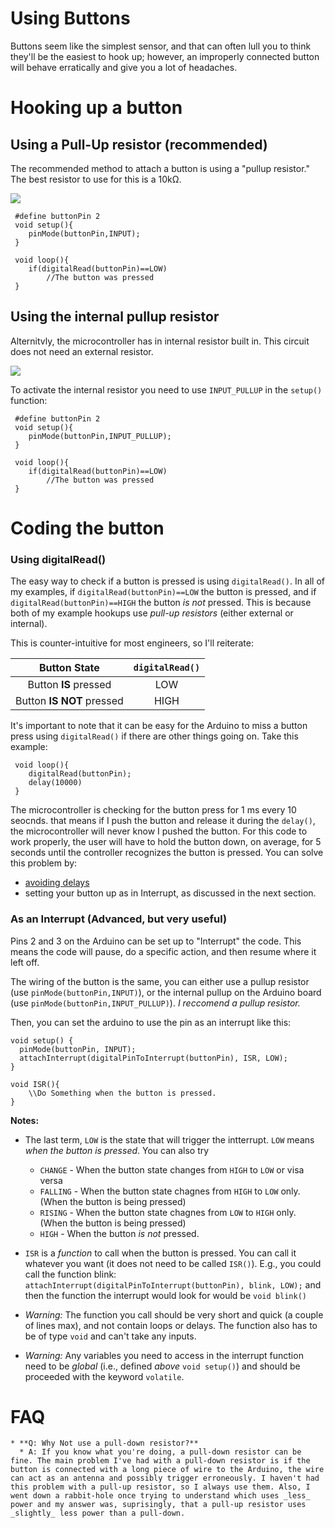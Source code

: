 Using Buttons
=============

Buttons seem like the simplest sensor, and that can often lull you to think they'll be the easiest to hook up; however, an improperly connected button will behave erratically and give you a lot of headaches. 

Hooking up a button
===================
Using a Pull-Up resistor (recommended)
--------------------------------------
The recommended method to attach a button is using a "pullup resistor." The best resistor to use for this is a 10kΩ.

![](https://raw.githubusercontent.com/mrsoltys/GEEN1400/master/Buttons/ButtonInputPullupResistor_bb.png)
	
	 #define buttonPin 2
     void setup(){
     	pinMode(buttonPin,INPUT);
     }

     void loop(){
     	if(digitalRead(buttonPin)==LOW)
     		//The button was pressed
     }

Using the internal pullup resistor
----------------------------------
Alternitvly, the microcontroller has in internal resistor built in. This circuit does not need an external resistor.

![](https://raw.githubusercontent.com/mrsoltys/GEEN1400/master/Buttons/ButtonInternalPullup_bb.png)

To activate the internal resistor you need to use `INPUT_PULLUP` in the `setup()` function:

	 #define buttonPin 2
     void setup(){
     	pinMode(buttonPin,INPUT_PULLUP);
     }

     void loop(){
     	if(digitalRead(buttonPin)==LOW)
     		//The button was pressed
     }


Coding the button
=================
### Using digitalRead()

The easy way to check if a button is pressed is using `digitalRead()`. In all of my examples, if `digitalRead(buttonPin)==LOW` the button is pressed, and if `digitalRead(buttonPin)==HIGH` the button _is not_ pressed.  This is because both of my example hookups use _pull-up resistors_ (either external or internal).

This is counter-intuitive for most engineers, so I'll reiterate:

| Button State | `digitalRead()` | 
| :-----------:|:---------------:|
| Button **IS** pressed | LOW  |
| Button **IS NOT** pressed | HIGH | 

It's important to note that it can be easy for the Arduino to miss a button press using `digitalRead()` if there are other things going on. Take this example:
     
     void loop(){
     	digitalRead(buttonPin);
     	delay(10000)
     }

The microcontroller is checking for the button press for 1 ms every 10 seocnds. that means if I push the button and release it during the `delay()`, the microcontroller will never know I pushed the button. For this code to work properly, the user will have to hold the button down, on average, for 5 seconds until the controller recognizes the button is pressed. You can solve this problem by: 

 * [avoiding delays](https://github.com/mrsoltys/GEEN1400/tree/master/Avoiding%20Delays) 
 * setting your button up as in Interrupt, as discussed in the next section.

### As an Interrupt (Advanced, but very useful)

Pins 2 and 3 on the Arduino can be set up to "Interrupt" the code. This means the code will pause, do a specific action, and then resume where it left off.

The wiring of the button is the same, you can either use a pullup resistor (use `pinMode(buttonPin,INPUT)`), or the internal pullup on the Arduino board (use `pinMode(buttonPin,INPUT_PULLUP)`). _I reccomend a pullup resistor._

Then, you can set the arduino to use the pin as an interrupt like this:

    void setup() {
      pinMode(buttonPin, INPUT);
      attachInterrupt(digitalPinToInterrupt(buttonPin), ISR, LOW);
    }

    void ISR(){
    	\\Do Something when the button is pressed.
    }

 **Notes:**
 
   * The last term, `LOW` is the state that will trigger the intterrupt. `LOW` means _when the button is pressed_. You can also try

     * `CHANGE` - When the button state changes from `HIGH` to `LOW` or visa versa
     * `FALLING` - When the button state chagnes from `HIGH` to `LOW` only. (When the button is being pressed)
     * `RISING` - When the button state chagnes from `LOW` to `HIGH` only. (When the button is being pressed)
     * `HIGH` - When the button _is not_ pressed. 
   * `ISR` is a _function_ to call when the button is pressed. You can call it whatever you want (it does not need to be called `ISR()`). E.g.,  you could call the function blink: `attachInterrupt(digitalPinToInterrupt(buttonPin), blink, LOW);` and then the function the interrupt would look for would be `void blink()`
   * _Warning:_ The function you call should be very short and quick (a couple of lines max), and not contain loops or delays. The function also has to be of type `void` and can't take any inputs.
   * _Warning:_ Any variables you need to access in the interrupt function need to be _global_ (i.e., defined _above_ `void setup()`) and should be proceeded with the keyword `volatile`. 

   
   # FAQ
   
    * **Q: Why Not use a pull-down resistor?**
      * A: If you know what you're doing, a pull-down resistor can be fine. The main problem I've had with a pull-down resistor is if the button is connected with a long piece of wire to the Arduino, the wire can act as an antenna and possibly trigger erroneously. I haven't had this problem with a pull-up resistor, so I always use them. Also, I went down a rabbit-hole once trying to understand which uses _less_ power and my answer was, suprisingly, that a pull-up resistor uses _slightly_ less power than a pull-down. 



